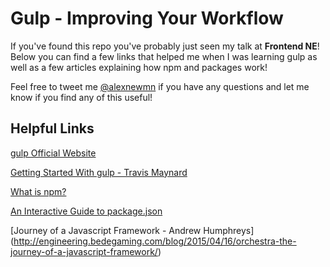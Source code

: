 # Gulp - Improving Your Workflow
If you've found this repo you've probably just seen my talk at **Frontend NE**! Below you can find a few links that helped me when I was learning gulp as well as a few articles explaining how npm and packages work!

Feel free to tweet me [@alexnewmn](https://twitter.com/alexnewmn) if you have any questions and let me know if you find any of this useful!

## Helpful Links
[gulp Official Website](http://gulpjs.com/)

[Getting Started With gulp - Travis Maynard](https://travismaynard.com/writing/getting-started-with-gulp)

[What is npm?](https://docs.npmjs.com/getting-started/what-is-npm)

[An Interactive Guide to package.json](http://browsenpm.org/package.json)

[Journey of a Javascript Framework - Andrew Humphreys] (http://engineering.bedegaming.com/blog/2015/04/16/orchestra-the-journey-of-a-javascript-framework/)

